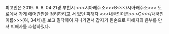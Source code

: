 피고인은 2019. 6. 8. 04:21경 부천시 <<<시아래주소>>>B<<</시아래주소>>> 도로에서 가게 에어간판을 정리하려고 서 있던 피해자 <<<내국인이름>>>C<<</내국인이름>>>(여, 34세)을 보고 밀착하여 지나가면서 갑자기 왼손으로 피해자의 음부를 만져 피해자를 추행하였다.